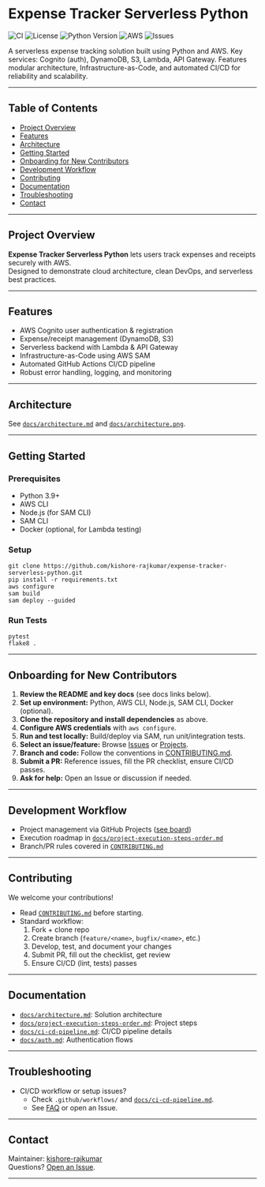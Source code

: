 # Expense Tracker Serverless Python

![CI](https://github.com/kishore-rajkumar/expense-tracker-serverless-python/actions/workflows/ci-cd.yml/badge.svg)
![License](https://img.shields.io/github/license/kishore-rajkumar/expense-tracker-serverless-python?label=license&style=flat-square)
![Python Version](https://img.shields.io/badge/python-3.9%2B-blue)
![AWS](https://img.shields.io/badge/AWS-serverless-yellow?logo=amazon-aws)
![Issues](https://img.shields.io/github/issues/kishore-rajkumar/expense-tracker-serverless-python)

A serverless expense tracking solution built using Python and AWS. Key services: Cognito (auth), DynamoDB, S3, Lambda, API Gateway. Features modular architecture, Infrastructure-as-Code, and automated CI/CD for reliability and scalability.

---

## Table of Contents

- [Project Overview](#project-overview)
- [Features](#features)
- [Architecture](#architecture)
- [Getting Started](#getting-started)
- [Onboarding for New Contributors](#onboarding-for-new-contributors)
- [Development Workflow](#development-workflow)
- [Contributing](#contributing)
- [Documentation](#documentation)
- [Troubleshooting](#troubleshooting)
- [Contact](#contact)

---

## Project Overview

**Expense Tracker Serverless Python** lets users track expenses and receipts securely with AWS.  
Designed to demonstrate cloud architecture, clean DevOps, and serverless best practices.

---

## Features

- AWS Cognito user authentication & registration
- Expense/receipt management (DynamoDB, S3)
- Serverless backend with Lambda & API Gateway
- Infrastructure-as-Code using AWS SAM
- Automated GitHub Actions CI/CD pipeline
- Robust error handling, logging, and monitoring

---

## Architecture

See [`docs/architecture.md`](./docs/architecture.md) and [`docs/architecture.png`](./docs/architecture.png).

---

## Getting Started

### Prerequisites

- Python 3.9+
- AWS CLI
- Node.js (for SAM CLI)
- SAM CLI
- Docker (optional, for Lambda testing)

### Setup
```
git clone https://github.com/kishore-rajkumar/expense-tracker-serverless-python.git  
pip install -r requirements.txt  
aws configure  
sam build  
sam deploy --guided  
```

### Run Tests
```
pytest  
flake8 .
```
---

## Onboarding for New Contributors

1. **Review the README and key docs** (see docs links below).
2. **Set up environment:** Python, AWS CLI, Node.js, SAM CLI, Docker (optional).
3. **Clone the repository and install dependencies** as above.
4. **Configure AWS credentials** with `aws configure`.
5. **Run and test locally:** Build/deploy via SAM, run unit/integration tests.
6. **Select an issue/feature:** Browse [Issues](https://github.com/kishore-rajkumar/expense-tracker-serverless-python/issues) or [Projects](https://github.com/kishore-rajkumar/expense-tracker-serverless-python/projects).
7. **Branch and code:** Follow the conventions in [CONTRIBUTING.md](./CONTRIBUTING.md).
8. **Submit a PR:** Reference issues, fill the PR checklist, ensure CI/CD passes.
9. **Ask for help:** Open an Issue or discussion if needed.

---

## Development Workflow

- Project management via GitHub Projects ([see board](https://github.com/kishore-rajkumar/expense-tracker-serverless-python/projects))
- Execution roadmap in [`docs/project-execution-steps-order.md`](./docs/project-execution-steps-order.md)
- Branch/PR rules covered in [`CONTRIBUTING.md`](./CONTRIBUTING.md)

---

## Contributing

We welcome your contributions!

- Read [`CONTRIBUTING.md`](./CONTRIBUTING.md) before starting.
- Standard workflow:
  1. Fork + clone repo
  2. Create branch (`feature/<name>`, `bugfix/<name>`, etc.)
  3. Develop, test, and document your changes
  4. Submit PR, fill out the checklist, get review
  5. Ensure CI/CD (lint, tests) passes

---

## Documentation

- [`docs/architecture.md`](./docs/architecture.md): Solution architecture
- [`docs/project-execution-steps-order.md`](./docs/project-execution-steps-order.md): Project steps
- [`docs/ci-cd-pipeline.md`](./docs/ci-cd-pipeline.md): CI/CD pipeline details
- [`docs/auth.md`](./docs/auth.md): Authentication flows

---

## Troubleshooting

- CI/CD workflow or setup issues?  
  - Check `.github/workflows/` and [`docs/ci-cd-pipeline.md`](./docs/ci-cd-pipeline.md).
  - See [FAQ](./docs/faq.md) or open an Issue.

---

## Contact

Maintainer: [kishore-rajkumar](https://github.com/kishore-rajkumar)  
Questions? [Open an Issue](https://github.com/kishore-rajkumar/expense-tracker-serverless-python/issues).

---
